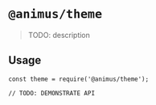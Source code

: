 # `@animus/theme`

> TODO: description

## Usage

```
const theme = require('@animus/theme');

// TODO: DEMONSTRATE API
```
